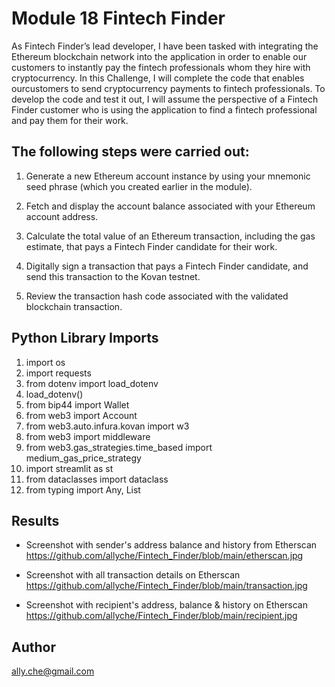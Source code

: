 # Module 18  Fintech Finder

As Fintech Finder’s lead developer, I have been tasked with integrating the Ethereum blockchain network into the application in order to enable our customers to instantly pay the fintech professionals whom they hire with cryptocurrency. In this Challenge, I will complete the code that enables ourcustomers to send cryptocurrency payments to fintech professionals. To develop the code and test it out, I will assume the perspective of a Fintech Finder customer who is using the application to find a fintech professional and pay them for their work.

## The following steps were carried out:
1. Generate a new Ethereum account instance by using your mnemonic seed phrase (which you created earlier in the module).

2. Fetch and display the account balance associated with your Ethereum account address.

3. Calculate the total value of an Ethereum transaction, including the gas estimate, that pays a Fintech Finder candidate for their work.

4. Digitally sign a transaction that pays a Fintech Finder candidate, and send this transaction to the Kovan testnet.

5. Review the transaction hash code associated with the validated blockchain transaction.

## Python Library Imports
1. import os
2. import requests
3. from dotenv import load_dotenv
4. load_dotenv()
5. from bip44 import Wallet
6. from web3 import Account
7. from web3.auto.infura.kovan import w3
8. from web3 import middleware
9. from web3.gas_strategies.time_based import medium_gas_price_strategy
10. import streamlit as st
11. from dataclasses import dataclass
12. from typing import Any, List

## Results

* Screenshot with sender's address balance and history from Etherscan
https://github.com/allyche/Fintech_Finder/blob/main/etherscan.jpg
  
* Screenshot with all transaction details on Etherscan
https://github.com/allyche/Fintech_Finder/blob/main/transaction.jpg

* Screenshot with recipient's address, balance & history on Etherscan
https://github.com/allyche/Fintech_Finder/blob/main/recipient.jpg

## Author
ally.che@gmail.com